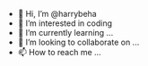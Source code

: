 - 👋 Hi, I’m @harrybeha   
- 👀 I’m interested in coding    
- 🌱 I’m currently learning ...    
- 💞️ I’m looking to collaborate on ...
- 📫 How to reach me ... 

<!---
harrybeha/harrybeha is a ✨ special ✨ repository because its `README.md` (this file) appears on your GitHub profile.
You can click the Preview link to take a look at your changes.
--->
